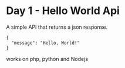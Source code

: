 # Day 1 - Hello World Api
A simple API that returns a json response. 
```
{
  "message": "Hello, World!"
}
```
works on php, python and Nodejs 
